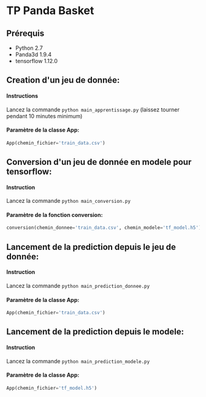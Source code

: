 # TP Panda Basket

## Prérequis
- Python 2.7
- Panda3d 1.9.4
- tensorflow 1.12.0

## Creation d'un jeu de donnée:
#### Instructions
Lancez la commande `python main_apprentissage.py` (laissez tourner pendant 10 minutes minimum)

#### Paramètre de la classe App:
```python
App(chemin_fichier='train_data.csv')
```

## Conversion d'un jeu de donnée en modele pour tensorflow:
#### Instruction
Lancez la commande `python main_conversion.py`

#### Paramètre de la fonction conversion:
```python
conversion(chemin_donnee='train_data.csv', chemin_modele='tf_model.h5')
```

## Lancement de la prediction depuis le jeu de donnée:
#### Instruction
Lancez la commande `python main_prediction_donnee.py`

#### Paramètre de la classe App:
```python
App(chemin_fichier='train_data.csv')
```

## Lancement de la prediction depuis le modele:
#### Instruction
Lancez la commande `python main_prediction_modele.py`

#### Paramètre de la classe App:
```python
App(chemin_fichier='tf_model.h5')
```
